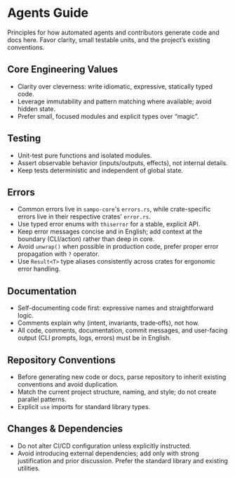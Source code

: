 # Agents Guide

Principles for how automated agents and contributors generate code and docs here. Favor clarity, small testable units, and the project’s existing conventions.

## Core Engineering Values

- Clarity over cleverness: write idiomatic, expressive, statically typed code.
- Leverage immutability and pattern matching where available; avoid hidden state.
- Prefer small, focused modules and explicit types over “magic”.

## Testing

- Unit-test pure functions and isolated modules.
- Assert observable behavior (inputs/outputs, effects), not internal details.
- Keep tests deterministic and independent of global state.

## Errors
- Common errors live in `sampo-core`'s `errors.rs`, while crate-specific errors live in their respective crates' `error.rs`.
- Use typed error enums with `thiserror` for a stable, explicit API.
- Keep error messages concise and in English; add context at the boundary (CLI/action) rather than deep in core.
- Avoid `unwrap()` when possible in production code, prefer proper error propagation with `?` operator.
- Use `Result<T>` type aliases consistently across crates for ergonomic error handling.

## Documentation

- Self-documenting code first: expressive names and straightforward logic.
- Comments explain why (intent, invariants, trade‑offs), not how.
- All code, comments, documentation, commit messages, and user-facing output (CLI prompts, logs, errors) must be in English.

## Repository Conventions

- Before generating new code or docs, parse repository to inherit existing conventions and avoid duplication.
- Match the current project structure, naming, and style; do not create parallel patterns.
- Explicit `use` imports for standard library types.

## Changes & Dependencies

- Do not alter CI/CD configuration unless explicitly instructed.
- Avoid introducing external dependencies; add only with strong justification and prior discussion. Prefer the standard library and existing utilities.
